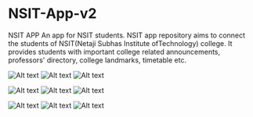 # NSIT-App-v2
NSIT APP
An app for NSIT students.
NSIT app repository aims to connect the students of NSIT(Netaji Subhas Institute ofTechnology) college. It provides students with important college related announcements, professors' directory, college landmarks, timetable etc.

![Alt text](/../master/app/src/main/res/drawable/1.png " " )
![Alt text](/../master/app/src/main/res/drawable/2.png " ")
![Alt text](/../master/app/src/main/res/drawable/3.png " ")





![Alt text](/../master/app/src/main/res/drawable/4.png " ")
![Alt text](/../master/app/src/main/res/drawable/5.png " ")
![Alt text](/../master/app/src/main/res/drawable/6.png " ")



![Alt text](/../master/app/src/main/res/drawable/7.png " ")
![Alt text](/../master/app/src/main/res/drawable/8.png " ")
![Alt text](/../master/app/src/main/res/drawable/9.png " ")

